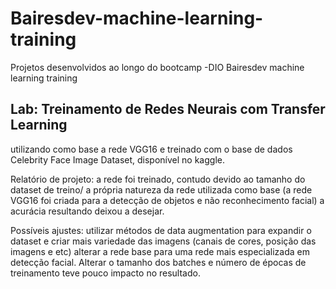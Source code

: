 # Bairesdev-machine-learning-training
Projetos desenvolvidos ao longo do bootcamp -DIO Bairesdev machine learning training

## Lab: Treinamento de Redes Neurais com Transfer Learning
utilizando como base a rede VGG16 e treinado com o base de dados Celebrity Face Image Dataset, disponível no kaggle.

Relatório de projeto: a rede foi treinado, contudo devido ao tamanho do dataset de treino/ a própria natureza da rede utilizada como base (a rede VGG16 foi criada para a detecção de objetos e não reconhecimento facial) a acurácia resultando deixou a desejar.

Possíveis ajustes: utilizar métodos de data augmentation para expandir o dataset e criar mais variedade das imagens (canais de cores, posição das imagens e etc) alterar a rede base para uma rede mais especializada em detecção facial. Alterar o tamanho dos batches e número de épocas de treinamento teve pouco impacto no resultado.

##
